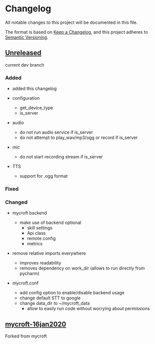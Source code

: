 # Changelog

All notable changes to this project will be documented in this file.

The format is based on [Keep a Changelog](https://keepachangelog.com/en/1.0.0/),
and this project adheres to [Semantic Versioning](https://semver.org/spec/v2.0.0.html).

## [Unreleased]

current dev branch

### Added

- added this changelog

- configuration
    - get_device_type
    - is_server
    
- audio
    - do not run audio service if is_server
    - do not attempt to play_wav/mp3/ogg or record if is_server

- mic
    - do not start recording stream if is_server
    
- TTS
    - support for .ogg format 
    
### Fixed



### Changed

- mycroft backend
    - make use of backend optional
        - skill settings
        - Api class
        - remote config
        - metrics
    
- remove relative imports everywhere
    - improves readability
    - removes dependency on work_dir (allows to run directly from pycharm)
    
    
- mycroft.conf
    - add config option to enable/disable backend usage
    - change default STT to google
    - change data_dir to ~/mycroft_data
        - allow to easily run code without worrying about permissions
   
## [mycroft-16jan2020]

Forked from mycroft

[unreleased]: https://github.com/NeonJarbas/NeonCore/tree/dev
[mycroft-16jan2020]: https://github.com/NeonJarbas/NeonCore/tree/mycroft/16/01/2020
